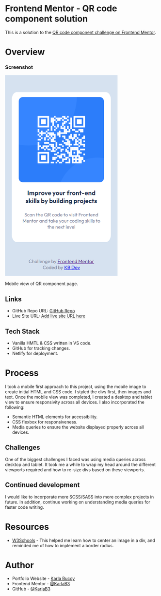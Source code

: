 # Frontend Mentor - QR code component solution

This is a solution to the [QR code component challenge on Frontend Mentor](https://www.frontendmentor.io/challenges/qr-code-component-iux_sIO_H).
# Overview

### Screenshot
![](./images/mobile-screenshot.png)

Mobile view of QR component page.

## Links

- GitHub Repo URL: [GitHub Repo](https://github.com/KarlaB3/frontend-mentor-qrcode)
- Live Site URL: [Add live site URL here](https://your-live-site-url.com)

## Tech Stack

- Vanilla HMTL & CSS written in VS code.
- GitHub for tracking changes.
- Netlify for deployment.

# Process
I took a mobile first approach to this project, using the mobile image to create initial HTML and CSS code. I styled the divs first, then images and text.
Once the mobile view was completed, I created a desktop and tablet view to ensure responsivity across all devices.
I also incorporated the following:

- Semantic HTML elements for accessibility.
- CSS flexbox for responsiveness.
- Media queries to ensure the website displayed properly across all devices.

## Challenges

One of the biggest challenges I faced was using media queries across desktop and tablet. It took me a while to wrap my head around the different viewports required and how to re-size divs based on these viewports.

## Continued development

I would like to incorporate more SCSS/SASS into more complex projects in future. In addition, continue working on understanding media queries for faster code writing.

# Resources

- [W3Schools](https://www.w3schools.com) - This helped me learn how to center an image in a div, and reminded me of how to implement a border radius.

# Author

- Portfolio Website - [Karla Bucoy](https://karla-bucoy-portfolio.netlify.app/)
- Frontend Mentor - [@KarlaB3](https://www.frontendmentor.io/profile/KarlaB3)
- GitHub - [@KarlaB3](https://github.com/KarlaB3)